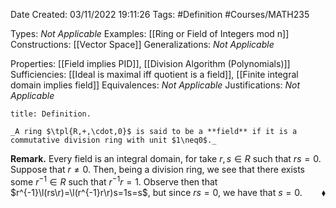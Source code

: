 <div class="topSpace"></div>

Date Created: 03/11/2022 19:11:26
Tags: #Definition #Courses/MATH235

Types: _Not Applicable_
Examples: [[Ring or Field of Integers mod n]]
Constructions: [[Vector Space]]
Generalizations: _Not Applicable_

Properties: [[Field implies PID]], [[Division Algorithm (Polynomials)]]
Sufficiencies: [[Ideal is maximal iff quotient is a field]], [[Finite integral domain implies field]]
Equivalences: _Not Applicable_
Justifications: _Not Applicable_

``` ad-Definition
title: Definition.

_A ring $\tpl{R,+,\cdot,0}$ is said to be a **field** if it is a commutative division ring with unit $1\neq0$._

```

**Remark.** Every field is an integral domain, for take $r,s\in R$ such that $rs=0$. Suppose that $r\neq0$. Then, being a division ring, we see that there exists some $r^{-1}\in R$ such that $r^{-1}r=1$. Observe then that $r^{-1}\l(rs\r)=\l(r^{-1}r\r)s=1s=s$, but since $rs=0$, we have that $s=0$.<span style="float:right;">$\blacklozenge$</span>
